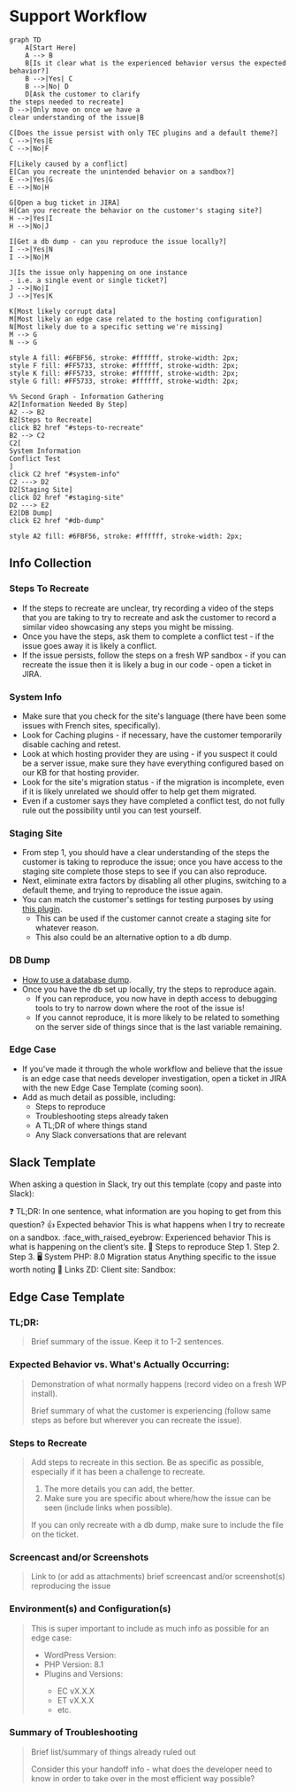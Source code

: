 # Support Workflow

```mermaid
graph TD
    A[Start Here]
    A --> B
    B[Is it clear what is the experienced behavior versus the expected behavior?]
    B -->|Yes| C
    B -->|No| D
    D[Ask the customer to clarify 
the steps needed to recreate]
D -->|Only move on once we have a
clear understanding of the issue|B

C[Does the issue persist with only TEC plugins and a default theme?]
C -->|Yes|E
C -->|No|F

F[Likely caused by a conflict]
E[Can you recreate the unintended behavior on a sandbox?]
E -->|Yes|G
E -->|No|H

G[Open a bug ticket in JIRA]
H[Can you recreate the behavior on the customer's staging site?]
H -->|Yes|I
H -->|No|J

I[Get a db dump - can you reproduce the issue locally?]
I -->|Yes|N
I -->|No|M

J[Is the issue only happening on one instance
- i.e. a single event or single ticket?]
J -->|No|I
J -->|Yes|K

K[Most likely corrupt data]
M[Most likely an edge case related to the hosting configuration]
N[Most likely due to a specific setting we're missing]
M --> G
N --> G

style A fill: #6FBF56, stroke: #ffffff, stroke-width: 2px;
style F fill: #FF5733, stroke: #ffffff, stroke-width: 2px;
style K fill: #FF5733, stroke: #ffffff, stroke-width: 2px;
style G fill: #FF5733, stroke: #ffffff, stroke-width: 2px;

%% Second Graph - Information Gathering
A2[Information Needed By Step]
A2 --> B2
B2[Steps to Recreate]
click B2 href "#steps-to-recreate"
B2 --> C2
C2[
System Information
Conflict Test
]
click C2 href "#system-info"
C2 ---> D2
D2[Staging Site]
click D2 href "#staging-site"
D2 ---> E2
E2[DB Dump]
click E2 href "#db-dump"

style A2 fill: #6FBF56, stroke: #ffffff, stroke-width: 2px;
```

## Info Collection

### Steps To Recreate

- If the steps to recreate are unclear, try recording a video of the steps that you are taking to try to recreate and
  ask the customer to record a similar video showcasing any steps you might be missing.
- Once you have the steps, ask them to complete a conflict test - if the issue goes away it is likely a conflict.
- If the issue persists, follow the steps on a fresh WP sandbox - if you can recreate the issue then it is likely a bug
  in our code - open a ticket in JIRA.

### System Info

- Make sure that you check for the site's language (there have been some issues with French sites, specifically).
- Look for Caching plugins - if necessary, have the customer temporarily disable caching and retest.
- Look at which hosting provider they are using - if you suspect it could be a server issue, make sure they have
  everything configured based on our KB for that hosting provider.
- Look for the site's migration status - if the migration is incomplete, even if it is likely unrelated we should offer
  to help get them migrated.
- Even if a customer says they have completed a conflict test, do not fully rule out the possibility until you can test
  yourself.

### Staging Site

- From step 1, you should have a clear understanding of the steps the customer is taking to reproduce the issue; once
  you have access to the staging site complete those steps to see if you can also reproduce.
- Next, eliminate extra factors by disabling all other plugins, switching to a default theme, and trying to reproduce
  the issue again.
- You can match the customer's settings for testing purposes by
  using [this plugin](https://theeventscalendar.com/extensions/settings-import-export/).
    - This can be used if the customer cannot create a staging site for whatever reason.
    - This also could be an alternative option to a db dump.

### DB Dump

- [How to use a database dump](https://www.loom.com/share/471ae3b4fcaf4a7f8df2e67a7feb37a4).
- Once you have the db set up locally, try the steps to reproduce again.
    - If you can reproduce, you now have in depth access to debugging tools to try to narrow down where the root of the
      issue is!
    - If you cannot reproduce, it is more likely to be related to something on the server side of things since that is
      the last variable remaining.

### Edge Case

- If you've made it through the whole workflow and believe that the issue is an edge case that needs developer
  investigation, open a ticket in JIRA with the new Edge Case Template (coming soon).
- Add as much detail as possible, including:
    - Steps to reproduce
    - Troubleshooting steps already taken
    - A TL;DR of where things stand
    - Any Slack conversations that are relevant

## Slack Template

When asking a question in Slack, try out this template (copy and paste into Slack):

:question:  TL;DR:
In one sentence, what information are you hoping to get from this question?
:+1: Expected behavior
This is what happens when I try to recreate on a sandbox.
:face_with_raised_eyebrow: Experienced behavior
This is what is happening on the client’s site.
:footprints: Steps to reproduce
Step 1.
Step 2.
Step 3.
:desktop_computer: System
PHP: 8.0
Migration status
Anything specific to the issue worth noting
:link: Links
ZD:
Client site:
Sandbox:

## Edge Case Template

<h3> TL;DR: </h3>

> Brief summary of the issue. Keep it to 1-2 sentences.

<h3> Expected Behavior vs. What's Actually Occurring: </h3>

> Demonstration of what normally happens (record video on a fresh WP install).
> 
> Brief summary of what the customer is experiencing (follow same steps as before but wherever you can recreate the issue).
> 

<h3> Steps to Recreate </h3>

> Add steps to recreate in this section. Be as specific as possible, especially if it has been a challenge to recreate. 
> 
> 1. The more details you can add, the better.
> 2. Make sure you are specific about where/how the issue can be seen (include links when possible).
> 
> If you can only recreate with a db dump, make sure to include the file on the ticket.  


<h3> Screencast and/or Screenshots </h3>

> Link to (or add as attachments) brief screencast and/or screenshot(s) reproducing the issue

<h3> Environment(s) and Configuration(s) </h3>

> This is super important to include as much info as possible for an edge case: 
> <ul>
> <li> WordPress Version: </li>
>
> <li> PHP Version: 8.1 </li>
>
> <li>Plugins and Versions: </li>
>
>  - EC vX.X.X 
>  - ET vX.X.X
>  - etc.
>
> </ul>

<h3> Summary of Troubleshooting </h3>

> Brief list/summary of things already ruled out 
> 
> Consider this your handoff info - what does the developer need to know in order to take over in the most efficient way possible? 
> 